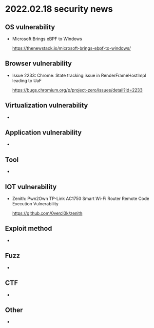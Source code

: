 # 2022.02.18 security news

## OS vulnerability 

* Microsoft Brings eBPF to Windows

  https://thenewstack.io/microsoft-brings-ebpf-to-windows/

## Browser vulnerability

* Issue 2233: Chrome: State tracking issue in RenderFrameHostImpl leading to UaF

  https://bugs.chromium.org/p/project-zero/issues/detail?id=2233

## Virtualization vulnerability

* 

## Application vulnerability 

* 

## Tool

* 

## IOT vulnerability 

* Zenith: Pwn2Own TP-Link AC1750 Smart Wi-Fi Router Remote Code Execution Vulnerability

  https://github.com/0vercl0k/zenith

## Exploit method

* 

## Fuzz

* 

## CTF

* 

## Other

* 